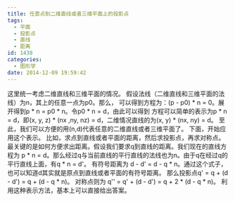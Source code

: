 ```yaml
---
title: 任意点到二维直线或者三维平面上的投影点
tags:
  - 平面
  - 投影点
  - 直线
  - 距离
id: 1438
categories:
  - 图形学
date: 2014-12-09 19:59:42
---
```


这里统一考虑二维直线和三维平面的情况。
假设法线（二维直线和三维平面的法线）为n，其上的任意一点为p0。那么，
可以得到方程为：(p - p0)  \*  n = 0。展开得到p \* n = p0 \* n。令p0 \* n = d，由此可以得到
方程可以简单的表示为p \* n = d，即(x, y, z) \* (nx ,ny, nz) = d，二维情况直线的为(x, y) \* (nx, ny) = d。
至此，我们可以方便的用(n,d)代表任意的二维直线或者三维平面了。
下面，开始应用这个表示。
比如，求点到直线或者平面的距离，然后求投影点，再求对称点。
最关键的是如何方便求出距离。假设我们要求q到直线的距离。我们现在的直线方程为
p \* n = d。那么经过q与当前直线的平行直线的法线也为n。由于q在经过q的平行直线上面，有q \* n = d'。
有符号距离为 d - d' = d - q \* n。通过这个式子，也可以知道d其实就是原点到直线或者平面的有符号距离。
那么投影点q' = q + (d - d') = q + (d - q \* n)。
对称点则为 q'' =  q' +  (d  -  d')  =  q + 2 \* (d  -  q \* n)。
利用这种表示方法，基本上可以直接给出答案。